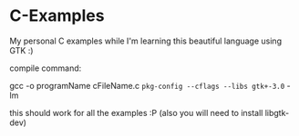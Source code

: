 # C-Examples
My personal C examples while I'm learning this beautiful language using GTK :)

compile command:

gcc -o programName cFileName.c `pkg-config --cflags --libs gtk+-3.0` -lm

this should work for all the examples :P (also you will need to install libgtk-dev)
